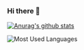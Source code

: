 ### Hi there 👋
[![Anurag's github stats](https://github-readme-stats.vercel.app/api?username=ALuoBo)](https://github.com/anuraghazra/github-readme-stats)

![Most Used Languages](https://github-readme-stats.vercel.app/api/top-langs/?username=ALuoBo&theme=dark&layout=compact)

